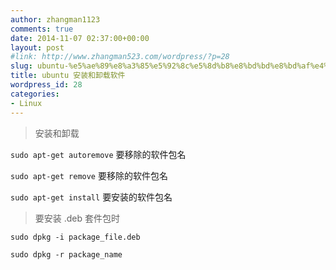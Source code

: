 ```yaml
---
author: zhangman1123
comments: true
date: 2014-11-07 02:37:00+00:00
layout: post
#link: http://www.zhangman523.com/wordpress/?p=28
slug: ubuntu-%e5%ae%89%e8%a3%85%e5%92%8c%e5%8d%b8%e8%bd%bd%e8%bd%af%e4%bb%b6
title: ubuntu 安装和卸载软件
wordpress_id: 28
categories:
- Linux
---
```

>安装和卸载

`sudo apt-get autoremove`  要移除的软件包名

`sudo apt-get remove`  要移除的软件包名
    
`sudo apt-get install`  要安装的软件包名

>要安装 .deb 套件包时

`sudo dpkg -i package_file.deb`
    
`sudo dpkg -r package_name`
